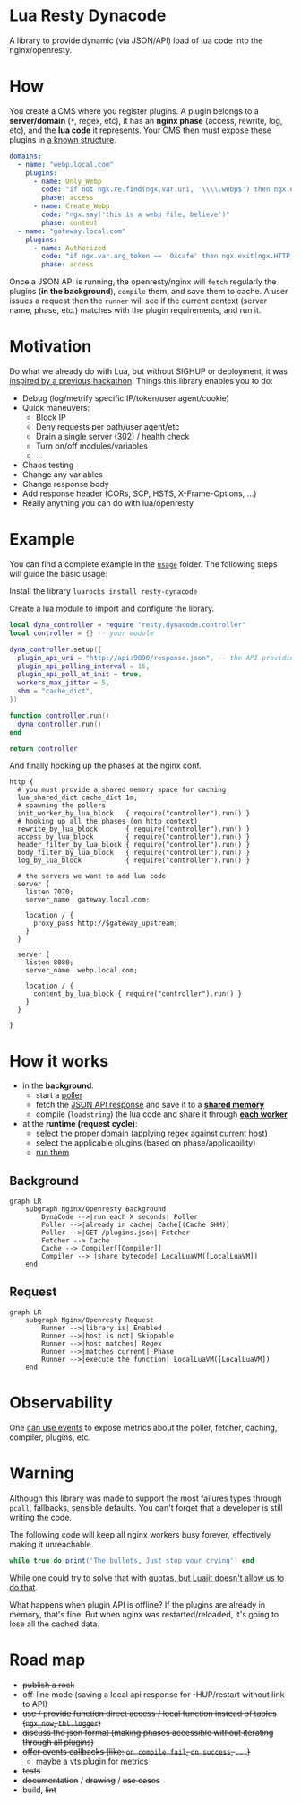 # Lua Resty Dynacode

A library to provide dynamic (via JSON/API) load of lua code into the nginx/openresty.

# How

You create a CMS where you register plugins. A plugin belongs to a **server/domain** (`*`, regex, etc), it has an **nginx phase** (access, rewrite, log, etc), and the **lua code** it represents. Your CMS then must expose these plugins in [a known structure](/usage/response.json).

```yaml
domains:
  - name: "webp.local.com"
    plugins:
      - name: Only_Webp
        code: "if not ngx.re.find(ngx.var.uri, '\\\\.webp$') then ngx.exit(ngx.HTTP_NOT_FOUND) end"
        phase: access
      - name: Create_Webp
        code: "ngx.say('this is a webp file, believe')"
        phase: content
  - name: "gateway.local.com"
    plugins:
      - name: Authorized
        code: "if ngx.var.arg_token ~= '0xcafe' then ngx.exit(ngx.HTTP_UNAUTHORIZED) end"
        phase: access
```

Once a JSON API is running, the openresty/nginx will `fetch` regularly the plugins (**in the background**), `compile` them, and save them to cache. A user issues a request then the `runner` will see if the current context (server name, phase, etc.) matches with the plugin requirements, and run it.

# Motivation

Do what we already do with Lua, but without SIGHUP or deployment, it was [inspired by a previous hackathon](https://github.com/leandromoreira/edge-computing-resty#demo). Things this library enables you to do:

* Debug (log/metrify specific IP/token/user agent/cookie)
* Quick maneuvers:
  * Block IP
  * Deny requests per path/user agent/etc
  * Drain a single server (302) / health check
  * Turn on/off modules/variables
  * ...
* Chaos testing
* Change any variables
* Change response body
* Add response header (CORs, SCP, HSTS, X-Frame-Options,
 ...)
* Really anything you can do with lua/openresty

# Example

You can find a complete example in the [`usage`](/usage) folder. The following steps will guide the basic usage:

Install the library `luarocks install resty-dynacode`

Create a lua module to import and configure the library.

```lua
local dyna_controller = require "resty.dynacode.controller"
local controller = {} -- your module

dyna_controller.setup({
  plugin_api_uri = "http://api:9090/response.json", -- the API providing the expected response
  plugin_api_polling_interval = 15,
  plugin_api_poll_at_init = true,
  workers_max_jitter = 5,
  shm = "cache_dict",
})

function controller.run()
  dyna_controller.run()
end

return controller
```

And finally hooking up the phases at the nginx conf.

```nginx
http {
  # you must provide a shared memory space for caching
  lua_shared_dict cache_dict 1m;
  # spawning the pollers
  init_worker_by_lua_block   { require("controller").run() }
  # hooking up all the phases (on http context)
  rewrite_by_lua_block       { require("controller").run() }
  access_by_lua_block        { require("controller").run() }
  header_filter_by_lua_block { require("controller").run() }
  body_filter_by_lua_block   { require("controller").run() }
  log_by_lua_block           { require("controller").run() }

  # the servers we want to add lua code
  server {
    listen 7070;
    server_name  gateway.local.com;

    location / {
      proxy_pass http://$gateway_upstream;
    }
  }

  server {
    listen 8080;
    server_name  webp.local.com;

    location / {
      content_by_lua_block { require("controller").run() }
    }
  }

}
```


# How it works

* in the **background**:
  * start a [poller](/src/resty/dynacode/poller.lua#L44)
  * fetch the [JSON API response](/usage/response.json) and save it to a [**shared memory**](/src/resty/dynacode/cache.lua#L43)
  * compile (`loadstring`) the lua code and share it through [**each worker**](/src/resty/dynacode/controller.lua#L157)
* at the **runtime (request cycle)**:
  * select the proper domain (applying [regex against current host](/src/resty/dynacode/runner.lua#L81))
  * select the applicable plugins (based on phase/applicability)
  * [run them](/src/resty/dynacode/runner.lua#L95)

## Background 

```mermaid
graph LR
    subgraph Nginx/Openresty Background
        DynaCode -->|run each X seconds| Poller
        Poller -->|already in cache| Cache[(Cache SHM)]
        Poller -->|GET /plugins.json| Fetcher
        Fetcher --> Cache
        Cache --> Compiler[[Compiler]]
        Compiler --> |share bytecode| LocalLuaVM([LocalLuaVM])
    end
```

## Request

```mermaid
graph LR
    subgraph Nginx/Openresty Request
        Runner -->|library is| Enabled
        Runner -->|host is not| Skippable
        Runner -->|host matches| Regex
        Runner -->|matches current| Phase
        Runner -->|execute the function| LocalLuaVM([LocalLuaVM])
    end
```

# Observability

One [can use events](usage/src/controller.lua#L73) to expose metrics about the poller, fetcher, caching, compiler, plugins, etc.


# Warning

Although this library was made to support the most failures types through `pcall`, fallbacks, sensible defaults. You can't forget that a developer is still writing the code.

The following code will keep all nginx workers busy forever, effectively making it unreachable.

```lua
while true do print('The bullets, Just stop your crying') end
```

While one could try to solve that with [quotas, but Luajit doesn't allow us to do that](https://github.com/Kong/kong-lua-sandbox).

What happens when plugin API is offline? If the plugins are already in memory, that's fine. But when nginx was restarted/reloaded, it's going to lose all the cached data.


# Road map

* ~~publish a rock~~
* off-line mode (saving a local api response for -HUP/restart without link to API)
* ~~use / provide function direct access / local function instead of tables (`ngx_now`, `tbl.logger`)~~
* ~~discuss the json format (making phases accessible without iterating through all plugins)~~
* ~~offer events callbacks (like: `on_compile_fail`, `on_success`, `...`)~~
  * maybe a vts plugin for metrics
* ~~tests~~
* ~~documentation~~ / ~~drawing~~ / ~~use cases~~
* build, ~~lint~~
